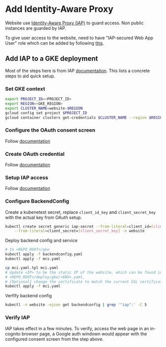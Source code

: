 # Add Identity-Aware Proxy

Website use [Identity-Aware Proxy (IAP)](https://cloud.google.com/iap) to guard
access. Non public instances are guarded by IAP.

To give user access to the website, need to have "IAP-secured Web App User" role
which can be added by following [this](https://cloud.google.com/iap/docs/enabling-kubernetes-howto#iap-access).

## Add IAP to a GKE deployment

Most of the steps here is from IAP [documentation](https://cloud.google.com/iap/docs/enabling-kubernetes-howto).
This lists a concrete steps to aid quick setup.

### Set GKE context

```bash
export PROJECT_ID=<PROJECT_ID>
export REGION=<GKE_REGION>
export CLUSTER_NAME=website-$REGION
gcloud config set project $PROJECT_ID
gcloud container clusters get-credentials $CLUSTER_NAME --region $REGION
```

### Configure the OAuth consent screen

Follow [documentation](https://cloud.google.com/iap/docs/enabling-kubernetes-howto#oauth-configure)

### Create OAuth credential

Follow [documentation](https://cloud.google.com/iap/docs/enabling-kubernetes-howto#oauth-credentials)

### Setup IAP access

Follow [documentation](https://cloud.google.com/iap/docs/enabling-kubernetes-howto#iap-access)

### Configure BackendConfig

Create a kubenetest secret, replace `client_id_key` and `client_secret_key` with
the actual key from OAuth setup.

```bash
kubectl create secret generic iap-secret --from-literal=client_id=[client_id_key] \
    --from-literal=client_secret=[client_secret_key] -n website
```

Deploy backend config and service

```bash
# In <REPO_ROOT>/gke
kubectl apply -f backendconfig.yaml
kubectl apply -f mcs.yaml

cp mci.yaml.tpl mci.yaml
# Update <IP> to be the static IP of the website, which can be found in
# <REPO_ROOT>/deploy/gke/<ENV>.yaml,
# [Optional] change the certificate to match the current SSL certificate
kubectl apply -f mci.yaml
```

Verfify backend config

```bash
kubectl -n website -ojson get backendconfig | grep '"iap":' -C 5
```

### Verify IAP

IAP takes effect in a few minutes. To verify, access the web page in an in-cognito browser page, a Google auth windown would appear with the configured consent screen
from the step above.
